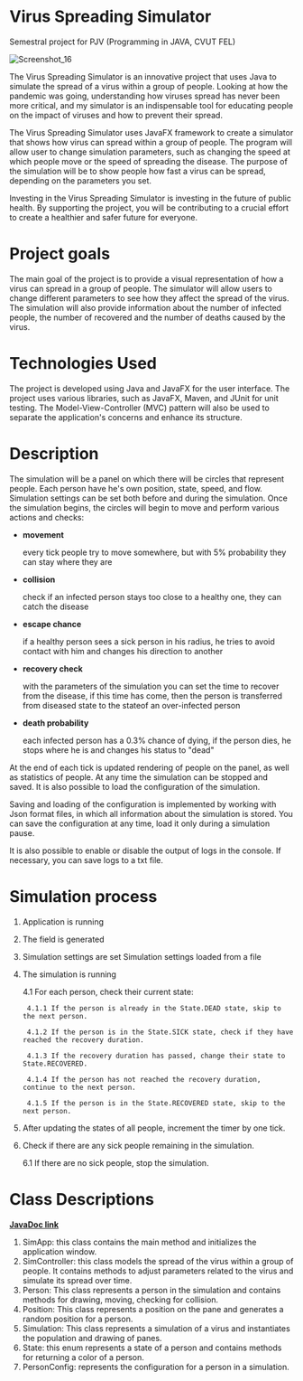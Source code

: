 # **Virus Spreading Simulator**
Semestral project for PJV (Programming in JAVA, CVUT FEL)

![Screenshot_16](https://github.com/chauless/Virus-simulation/assets/93679962/19ba18e4-ae47-4b47-a23c-8933ca22694e)

The Virus Spreading Simulator is an innovative project that uses Java to simulate the spread of a virus within a group of people. Looking at how the pandemic was going, understanding how viruses spread has never been more critical, and my simulator is an indispensable tool for educating people on the impact of viruses and how to prevent their spread.

The Virus Spreading Simulator uses JavaFX framework to create a simulator that shows how virus can spread within a group of people. The program will allow user to change simulation parameters, such as changing the speed at which people move or the speed of spreading the disease. The purpose of the simulation will be to show people how fast a virus can be spread, depending on the parameters you set.

Investing in the Virus Spreading Simulator is investing in the future of public health. By supporting the project, you will be contributing to a crucial effort to create a healthier and safer future for everyone.
</details>

# Project goals

The main goal of the project is to provide a visual representation of how a virus can spread in a group of people. The simulator will allow users to change different parameters to see how they affect the spread of the virus. The simulation will also provide information about the number of infected people, the number of recovered and the number of deaths caused by the virus.

# Technologies Used

The project is developed using Java and JavaFX for the user interface. The project uses various libraries, such as JavaFX, Maven, and JUnit for unit testing. The Model-View-Controller (MVC) pattern will also be used to separate the application's concerns and enhance its structure.

# Description

The simulation will be a panel on which there will be circles that represent people. Each person have he's own position, state, speed, and flow. Simulation settings can be set both before and during the simulation. Once the simulation begins, the circles will begin to move and perform various actions and checks:

* **movement**

  every tick people try to move somewhere, but with 5% probability they can stay where they are
* **collision**

  check if an infected person stays too close to a healthy one, they can catch the disease
* **escape chance**

  if a healthy person sees a sick person in his radius, he tries to avoid contact with him and changes his direction to another
* **recovery check**

  with the parameters of the simulation you can set the time to recover from the disease, if this time has come, then the person is transferred from diseased state to the stateof an over-infected person
* **death probability**

  each infected person has a 0.3% chance of dying, if the person dies, he stops where he is and changes his status to "dead"

At the end of each tick is updated rendering of people on the panel, as well as statistics of people. At any time the simulation can be stopped and saved. It is also possible to load the configuration of the simulation.

Saving and loading of the configuration is implemented by working with Json format files, in which all information about the simulation is stored. You can save the configuration at any time, load it only during a simulation pause.

It is also possible to enable or disable the output of logs in the console. If necessary, you can save logs to a txt file.

# Simulation process

1. Application is running
2. The field is generated
3. Simulation settings are set Simulation settings loaded from a file
4. The simulation is running


    4\.1 For each person, check their current state:
   
        4.1.1 If the person is already in the State.DEAD state, skip to the next person. 
   
        4.1.2 If the person is in the State.SICK state, check if they have reached the recovery duration. 
   
        4.1.3 If the recovery duration has passed, change their state to State.RECOVERED. 
   
        4.1.4 If the person has not reached the recovery duration, continue to the next person. 
   
        4.1.5 If the person is in the State.RECOVERED state, skip to the next person.

5. After updating the states of all people, increment the timer by one tick.
6. Check if there are any sick people remaining in the simulation.

   6\.1 If there are no sick people, stop the simulation.

# Class Descriptions

[**JavaDoc link**](https://github.com/chauless/Virus-simulation/tree/main/Javadoc)

1. SimApp: this class contains the main method and initializes the application window.
2. SimController: this class models the spread of the virus within a group of people. It contains methods to adjust parameters related to the virus and simulate its spread over time.
3. Person: This class represents a person in the simulation and contains methods for drawing, moving, checking for collision.
4. Position: This class represents a position on the pane and generates a random position for a person.
5. Simulation: This class represents a simulation of a virus and instantiates the population and drawing of panes.
6. State: this enum represents a state of a person and contains methods for returning a color of a person.
7. PersonConfig: represents the configuration for a person in a simulation.
